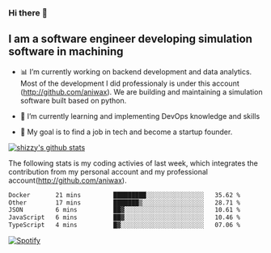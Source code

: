 ### Hi there 👋

## I am a software engineer developing simulation software in machining
- :bar_chart: I’m currently working on backend development and data analytics.
Most of the development I did professionaly is under this account (http://github.com/aniwax). We are building and maintaining a simulation software built based on python. 

- 🌱 I’m currently learning and implementing DevOps knowledge and skills
- :dart: My goal is to find a job in tech and become a startup founder.


[![shizzy's github stats](https://github-readme-stats.vercel.app/api?username=shirzartenwer)](https://github.com/anuraghazra/github-readme-stats)

The following stats is my coding activies of last week, which integrates the contribution from my personal account and my professional account(http://github.com/aniwax). 


 <!--START_SECTION:waka-->

```txt
Docker       21 mins         █████████░░░░░░░░░░░░░░░░   35.62 %
Other        17 mins         ███████▒░░░░░░░░░░░░░░░░░   28.71 %
JSON         6 mins          ██▓░░░░░░░░░░░░░░░░░░░░░░   10.61 %
JavaScript   6 mins          ██▓░░░░░░░░░░░░░░░░░░░░░░   10.46 %
TypeScript   4 mins          █▓░░░░░░░░░░░░░░░░░░░░░░░   07.06 %
```

<!--END_SECTION:waka-->
[![Spotify](https://spotify-on-github-git-master.shirzartenwer.vercel.app/api/spotify)](https://open.spotify.com/user/21j6s322bjrhxlx67pyzkc4ki)
